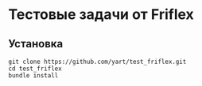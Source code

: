 # Тестовые задачи от Friflex

## Установка

```
git clone https://github.com/yart/test_friflex.git
cd test_friflex
bundle install
```
